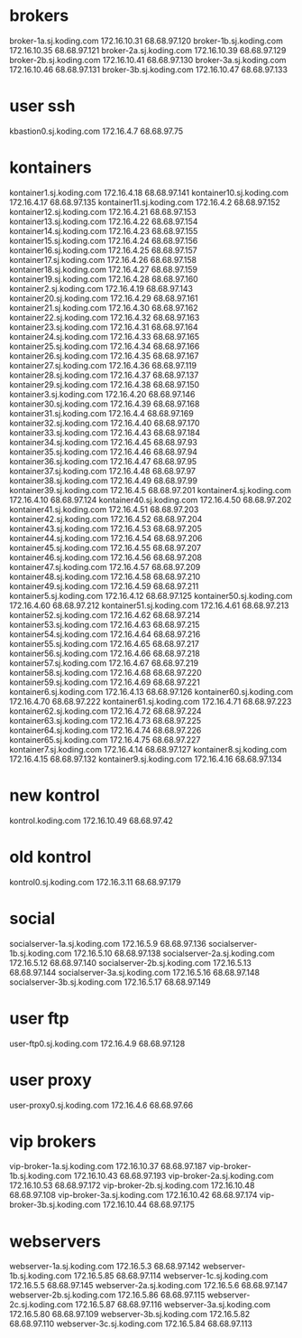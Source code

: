 # brokers
broker-1a.sj.koding.com	172.16.10.31	68.68.97.120
broker-1b.sj.koding.com	172.16.10.35	68.68.97.121
broker-2a.sj.koding.com	172.16.10.39	68.68.97.129
broker-2b.sj.koding.com	172.16.10.41	68.68.97.130
broker-3a.sj.koding.com	172.16.10.46	68.68.97.131
broker-3b.sj.koding.com	172.16.10.47	68.68.97.133
# user ssh
kbastion0.sj.koding.com	172.16.4.7	68.68.97.75
# kontainers
kontainer1.sj.koding.com	172.16.4.18	68.68.97.141
kontainer10.sj.koding.com	172.16.4.17	68.68.97.135
kontainer11.sj.koding.com	172.16.4.2	68.68.97.152
kontainer12.sj.koding.com	172.16.4.21	68.68.97.153
kontainer13.sj.koding.com	172.16.4.22	68.68.97.154
kontainer14.sj.koding.com	172.16.4.23	68.68.97.155
kontainer15.sj.koding.com	172.16.4.24	68.68.97.156
kontainer16.sj.koding.com	172.16.4.25	68.68.97.157
kontainer17.sj.koding.com	172.16.4.26	68.68.97.158
kontainer18.sj.koding.com	172.16.4.27	68.68.97.159
kontainer19.sj.koding.com	172.16.4.28	68.68.97.160
kontainer2.sj.koding.com	172.16.4.19	68.68.97.143
kontainer20.sj.koding.com	172.16.4.29	68.68.97.161
kontainer21.sj.koding.com	172.16.4.30	68.68.97.162
kontainer22.sj.koding.com	172.16.4.32	68.68.97.163
kontainer23.sj.koding.com	172.16.4.31	68.68.97.164
kontainer24.sj.koding.com	172.16.4.33	68.68.97.165
kontainer25.sj.koding.com	172.16.4.34	68.68.97.166
kontainer26.sj.koding.com	172.16.4.35	68.68.97.167
kontainer27.sj.koding.com	172.16.4.36	68.68.97.119
kontainer28.sj.koding.com	172.16.4.37	68.68.97.137
kontainer29.sj.koding.com	172.16.4.38	68.68.97.150
kontainer3.sj.koding.com	172.16.4.20	68.68.97.146
kontainer30.sj.koding.com	172.16.4.39	68.68.97.168
kontainer31.sj.koding.com	172.16.4.4	68.68.97.169
kontainer32.sj.koding.com	172.16.4.40	68.68.97.170
kontainer33.sj.koding.com	172.16.4.43	68.68.97.184
kontainer34.sj.koding.com	172.16.4.45	68.68.97.93
kontainer35.sj.koding.com	172.16.4.46	68.68.97.94
kontainer36.sj.koding.com	172.16.4.47	68.68.97.95
kontainer37.sj.koding.com	172.16.4.48	68.68.97.97
kontainer38.sj.koding.com	172.16.4.49	68.68.97.99
kontainer39.sj.koding.com	172.16.4.5	68.68.97.201
kontainer4.sj.koding.com	172.16.4.10	68.68.97.124
kontainer40.sj.koding.com	172.16.4.50	68.68.97.202
kontainer41.sj.koding.com	172.16.4.51	68.68.97.203
kontainer42.sj.koding.com	172.16.4.52	68.68.97.204
kontainer43.sj.koding.com	172.16.4.53	68.68.97.205
kontainer44.sj.koding.com	172.16.4.54	68.68.97.206
kontainer45.sj.koding.com	172.16.4.55	68.68.97.207
kontainer46.sj.koding.com	172.16.4.56	68.68.97.208
kontainer47.sj.koding.com	172.16.4.57	68.68.97.209
kontainer48.sj.koding.com	172.16.4.58	68.68.97.210
kontainer49.sj.koding.com	172.16.4.59	68.68.97.211
kontainer5.sj.koding.com	172.16.4.12	68.68.97.125
kontainer50.sj.koding.com	172.16.4.60	68.68.97.212
kontainer51.sj.koding.com	172.16.4.61	68.68.97.213
kontainer52.sj.koding.com	172.16.4.62	68.68.97.214
kontainer53.sj.koding.com	172.16.4.63	68.68.97.215
kontainer54.sj.koding.com	172.16.4.64	68.68.97.216
kontainer55.sj.koding.com	172.16.4.65	68.68.97.217
kontainer56.sj.koding.com	172.16.4.66	68.68.97.218
kontainer57.sj.koding.com	172.16.4.67	68.68.97.219
kontainer58.sj.koding.com	172.16.4.68	68.68.97.220
kontainer59.sj.koding.com	172.16.4.69	68.68.97.221
kontainer6.sj.koding.com	172.16.4.13	68.68.97.126
kontainer60.sj.koding.com	172.16.4.70	68.68.97.222
kontainer61.sj.koding.com	172.16.4.71	68.68.97.223
kontainer62.sj.koding.com	172.16.4.72	68.68.97.224
kontainer63.sj.koding.com	172.16.4.73	68.68.97.225
kontainer64.sj.koding.com	172.16.4.74	68.68.97.226
kontainer65.sj.koding.com	172.16.4.75	68.68.97.227
kontainer7.sj.koding.com	172.16.4.14	68.68.97.127
kontainer8.sj.koding.com	172.16.4.15	68.68.97.132
kontainer9.sj.koding.com	172.16.4.16	68.68.97.134
# new kontrol
kontrol.koding.com	172.16.10.49	68.68.97.42
# old kontrol
kontrol0.sj.koding.com	172.16.3.11	68.68.97.179
# social
socialserver-1a.sj.koding.com	172.16.5.9	68.68.97.136
socialserver-1b.sj.koding.com	172.16.5.10	68.68.97.138
socialserver-2a.sj.koding.com	172.16.5.12	68.68.97.140
socialserver-2b.sj.koding.com	172.16.5.13	68.68.97.144
socialserver-3a.sj.koding.com	172.16.5.16	68.68.97.148
socialserver-3b.sj.koding.com	172.16.5.17	68.68.97.149
# user ftp
user-ftp0.sj.koding.com	172.16.4.9	68.68.97.128
# user proxy
user-proxy0.sj.koding.com	172.16.4.6	68.68.97.66
# vip brokers
vip-broker-1a.sj.koding.com	172.16.10.37	68.68.97.187
vip-broker-1b.sj.koding.com	172.16.10.43	68.68.97.193
vip-broker-2a.sj.koding.com	172.16.10.53	68.68.97.172
vip-broker-2b.sj.koding.com	172.16.10.48	68.68.97.108
vip-broker-3a.sj.koding.com	172.16.10.42	68.68.97.174
vip-broker-3b.sj.koding.com	172.16.10.44	68.68.97.175
# webservers
webserver-1a.sj.koding.com	172.16.5.3	68.68.97.142
webserver-1b.sj.koding.com	172.16.5.85	68.68.97.114
webserver-1c.sj.koding.com	172.16.5.5	68.68.97.145
webserver-2a.sj.koding.com	172.16.5.6	68.68.97.147
webserver-2b.sj.koding.com	172.16.5.86	68.68.97.115
webserver-2c.sj.koding.com	172.16.5.87	68.68.97.116
webserver-3a.sj.koding.com	172.16.5.80	68.68.97.109
webserver-3b.sj.koding.com	172.16.5.82	68.68.97.110
webserver-3c.sj.koding.com	172.16.5.84	68.68.97.113
